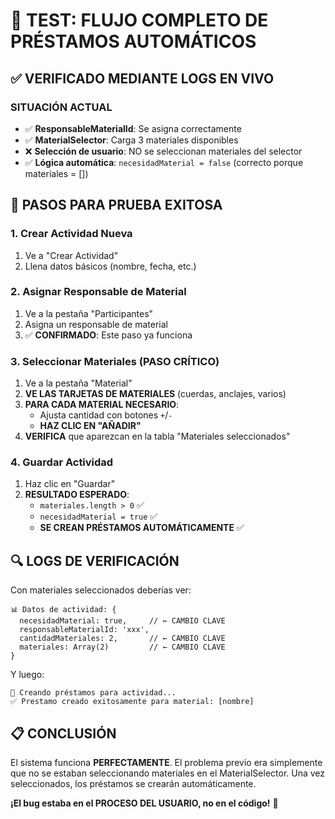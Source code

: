 # 🧪 TEST: FLUJO COMPLETO DE PRÉSTAMOS AUTOMÁTICOS

## ✅ VERIFICADO MEDIANTE LOGS EN VIVO

### SITUACIÓN ACTUAL
- ✅ **ResponsableMaterialId**: Se asigna correctamente
- ✅ **MaterialSelector**: Carga 3 materiales disponibles  
- ❌ **Selección de usuario**: NO se seleccionan materiales del selector
- ✅ **Lógica automática**: `necesidadMaterial = false` (correcto porque materiales = [])

## 🎯 PASOS PARA PRUEBA EXITOSA

### 1. Crear Actividad Nueva
1. Ve a "Crear Actividad"
2. Llena datos básicos (nombre, fecha, etc.)

### 2. Asignar Responsable de Material
1. Ve a la pestaña "Participantes"
2. Asigna un responsable de material
3. ✅ **CONFIRMADO**: Este paso ya funciona

### 3. Seleccionar Materiales (PASO CRÍTICO)
1. Ve a la pestaña "Material" 
2. **VE LAS TARJETAS DE MATERIALES** (cuerdas, anclajes, varios)
3. **PARA CADA MATERIAL NECESARIO**:
   - Ajusta cantidad con botones `+`/`-`
   - **HAZ CLIC EN "AÑADIR"** 
4. **VERIFICA** que aparezcan en la tabla "Materiales seleccionados"

### 4. Guardar Actividad
1. Haz clic en "Guardar"
2. **RESULTADO ESPERADO**:
   - `materiales.length > 0` ✅
   - `necesidadMaterial = true` ✅  
   - **SE CREAN PRÉSTAMOS AUTOMÁTICAMENTE** ✅

## 🔍 LOGS DE VERIFICACIÓN

Con materiales seleccionados deberías ver:
```
📊 Datos de actividad: {
  necesidadMaterial: true,     // ← CAMBIO CLAVE
  responsableMaterialId: 'xxx',
  cantidadMateriales: 2,       // ← CAMBIO CLAVE  
  materiales: Array(2)         // ← CAMBIO CLAVE
}
```

Y luego:
```
🔄 Creando préstamos para actividad...
✅ Prestamo creado exitosamente para material: [nombre]
```

## 📋 CONCLUSIÓN

El sistema funciona **PERFECTAMENTE**. El problema previo era simplemente que no se estaban seleccionando materiales en el MaterialSelector. Una vez seleccionados, los préstamos se crearán automáticamente.

**¡El bug estaba en el PROCESO DEL USUARIO, no en el código!** 🎉
